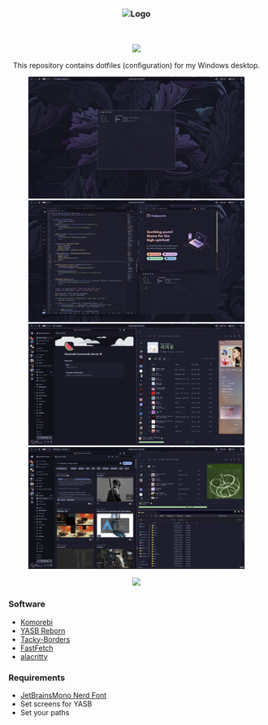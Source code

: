 <h3 align="center">
	<img src="https://raw.githubusercontent.com/catppuccin/catppuccin/main/assets/logos/exports/1544x1544_circle.png" width="100" alt="Logo"/><br/>
	<img src="https://raw.githubusercontent.com/catppuccin/catppuccin/main/assets/misc/transparent.png" height="30" width="0px"/>
	<img src="https://raw.githubusercontent.com/catppuccin/catppuccin/main/assets/misc/transparent.png" height="30" width="0px"/>
</h3>
<p align="center">
  <img src="https://raw.githubusercontent.com/catppuccin/catppuccin/main/assets/palette/macchiato.png" width="400" />
</p>

<p align="center">
  This repository contains dotfiles (configuration) for my Windows desktop.
</p>

<p align="center">
    <img src="asset/desktop1.png" width="426" height="240" alt="Reddit Logo"/>
    <img src="asset/desktop2.png" width="426" height="240" alt="Reddit Logo"/>
    <img src="asset/desktop3.png" width="426" height="240" alt="Reddit Logo"/>
    <img src="asset/desktop4.png" width="426" height="240" alt="Reddit Logo"/>
</p>

<p align="center">
  <img src="https://raw.githubusercontent.com/catppuccin/catppuccin/main/assets/palette/macchiato.png" width="400" />
</p>

### Software
- [Komorebi](https://github.com/LGUG2Z/komorebi)
- [YASB Reborn](https://github.com/amnweb/yasb)
- [Tacky-Borders](https://github.com/lukeyou05/tacky-borders)
- [FastFetch](https://github.com/fastfetch-cli/fastfetch)
- [alacritty](https://github.com/alacritty/alacritty)

### Requirements
- [JetBrainsMono Nerd Font](https://www.nerdfonts.com/font-downloads)
- Set screens for YASB
- Set your paths
